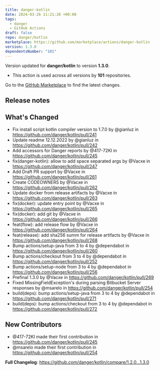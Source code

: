 ```yaml
---
title: danger-kotlin
date: 2024-03-26 11:21:20 +00:00
tags:
  - danger
  - GitHub Actions
draft: false
repo: danger/kotlin
marketplace: https://github.com/marketplace/actions/danger-kotlin
version: 1.3.0
dependentsNumber: "101"
---
```



Version updated for **danger/kotlin** to version **1.3.0**.
- This action is used across all versions by **101** repositories.

Go to the [GitHub Marketplace](https://github.com/marketplace/actions/danger-kotlin) to find the latest changes.

## Release notes

## What's Changed
* Fix install script kotlin compiler version to 1.7.0 by @gianluz in https://github.com/danger/kotlin/pull/241
* Update readme 12.12.2022 by @gianluz in https://github.com/danger/kotlin/pull/242
* Add accessors for Danger reports by @417-72KI in https://github.com/danger/kotlin/pull/245
* fix(danger-kotlin): allow to add space separated args by @Vacxe in https://github.com/danger/kotlin/pull/247
* Add Draft PR support by @Vacxe in https://github.com/danger/kotlin/pull/261
* Create CODEOWNERS by @Vacxe in https://github.com/danger/kotlin/pull/262
* Update docker from release artifacts by @Vacxe in https://github.com/danger/kotlin/pull/263
* fix(docker): update entry point by @Vacxe in https://github.com/danger/kotlin/pull/265
* fix(docker): add git by @Vacxe in https://github.com/danger/kotlin/pull/266
* feat(flow): add release flow by @Vacxe in https://github.com/danger/kotlin/pull/264
* feat(release): add sha256 summ for release artifacts by @Vacxe in https://github.com/danger/kotlin/pull/268
* Bump actions/setup-java from 3 to 4 by @dependabot in https://github.com/danger/kotlin/pull/260
* Bump actions/checkout from 3 to 4 by @dependabot in https://github.com/danger/kotlin/pull/252
* Bump actions/setup-node from 3 to 4 by @dependabot in https://github.com/danger/kotlin/pull/256
* Prefinal 1.3.0 by @Vacxe in https://github.com/danger/kotlin/pull/269
* Fixed MissingFieldException's during parsing Bitbucket Server responses by @msarelo in https://github.com/danger/kotlin/pull/254
* build(deps): bump actions/setup-java from 3 to 4 by @dependabot in https://github.com/danger/kotlin/pull/271
* build(deps): bump actions/checkout from 3 to 4 by @dependabot in https://github.com/danger/kotlin/pull/272

## New Contributors
* @417-72KI made their first contribution in https://github.com/danger/kotlin/pull/245
* @msarelo made their first contribution in https://github.com/danger/kotlin/pull/254

**Full Changelog**: https://github.com/danger/kotlin/compare/1.2.0...1.3.0
